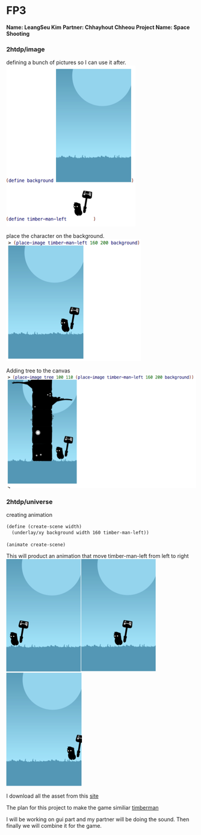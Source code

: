 # FP3
**Name: LeangSeu Kim**
**Partner: Chhayhout Chheou**
**Project Name: Space Shooting**

### 2htdp/image

defining a bunch of pictures so I can use it after.
![p0.png](/p0.png)

place the character on the background.
![p2.png](/p2.png)

Adding tree to the canvas
![p1.png](/p1.png)

### 2htdp/universe

creating animation

```racket
(define (create-scene width)
  (underlay/xy background width 160 timber-man-left))

(animate create-scene)
```
This will product an animation that move timber-man-left from left to right
![p3.png](/p3.png)![p4.png](/p4.png)![p5.png](/p5.png)

I download all the asset from this [site](http://www.emanueleferonato.com/2015/02/16/create-an-html5-game-like-timberman-in-a-matter-of-minutes-with-mightyeditor/)

The plan for this project to make the game similiar [timberman](http://www.crazygames.com/game/timberman)

I will be working on gui part and my partner will be doing the sound. Then finally we will combine it for the game.